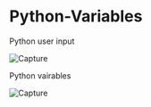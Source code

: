 # Python-Variables
Python user input

![Capture](https://user-images.githubusercontent.com/82565293/118160272-bbb1e480-b43b-11eb-9b39-620c8bca1de6.PNG)

Python vairables

![Capture](https://user-images.githubusercontent.com/82565293/118160769-5a3e4580-b43c-11eb-93ce-dc923fd13898.PNG)



